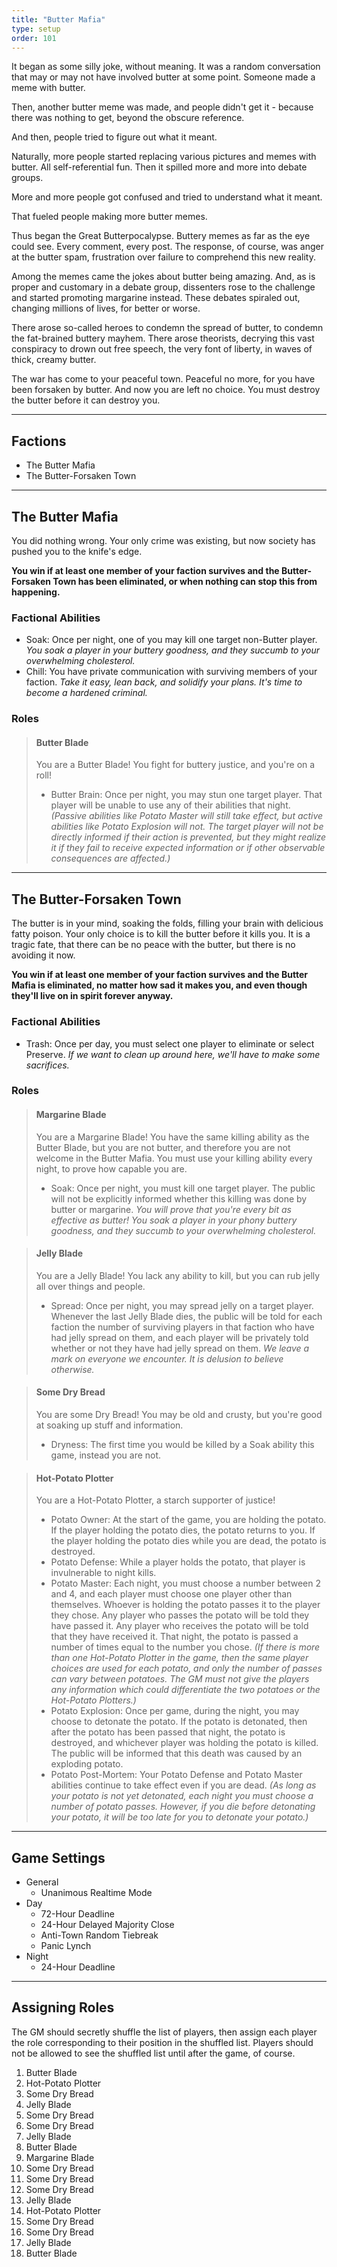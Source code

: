 ```yaml
---
title: "Butter Mafia"
type: setup
order: 101
---
```


It began as some silly joke, without meaning. It was a random conversation that may or may not have involved butter at some point. Someone made a meme with butter.

Then, another butter meme was made, and people didn't get it - because there was nothing to get, beyond the obscure reference.

And then, people tried to figure out what it meant.

Naturally, more people started replacing various pictures and memes with butter. All self-referential fun. Then it spilled more and more into debate groups.

More and more people got confused and tried to understand what it meant.

That fueled people making more butter memes.

Thus began the Great Butterpocalypse. Buttery memes as far as the eye could see. Every comment, every post. The response, of course, was anger at the butter spam, frustration over failure to comprehend this new reality.

Among the memes came the jokes about butter being amazing. And, as is proper and customary in a debate group, dissenters rose to the challenge and started promoting margarine instead. These debates spiraled out, changing millions of lives, for better or worse.

There arose so-called heroes to condemn the spread of butter, to condemn the fat-brained buttery mayhem. There arose theorists, decrying this vast conspiracy to drown out free speech, the very font of liberty, in waves of thick, creamy butter.

The war has come to your peaceful town. Peaceful no more, for you have been forsaken by butter. And now you are left no choice. You must destroy the butter before it can destroy you.

----

## Factions

* The Butter Mafia
* The Butter-Forsaken Town

----

## The Butter Mafia

You did nothing wrong. Your only crime was existing, but now society has pushed you to the knife's edge.

**You win if at least one member of your faction survives and the Butter-Forsaken Town has been eliminated, or when nothing can stop this from happening.**

### Factional Abilities

* Soak: Once per night, one of you may kill one target non-Butter player. *You soak a player in your buttery goodness, and they succumb to your overwhelming cholesterol.*
* Chill: You have private communication with surviving members of your faction. *Take it easy, lean back, and solidify your plans. It's time to become a hardened criminal.*

### Roles

> #### Butter Blade
>
> You are a Butter Blade! You fight for buttery justice, and you're on a roll!
>
> * Butter Brain: Once per night, you may stun one target player. That player will be unable to use any of their abilities that night. *(Passive abilities like Potato Master will still take effect, but active abilities like Potato Explosion will not. The target player will not be directly informed if their action is prevented, but they might realize it if they fail to receive expected information or if other observable consequences are affected.)*

----

## The Butter-Forsaken Town

The butter is in your mind, soaking the folds, filling your brain with delicious fatty poison. Your only choice is to kill the butter before it kills you. It is a tragic fate, that there can be no peace with the butter, but there is no avoiding it now.

**You win if at least one member of your faction survives and the Butter Mafia is eliminated, no matter how sad it makes you, and even though they'll live on in spirit forever anyway.**

### Factional Abilities

* Trash: Once per day, you must select one player to eliminate or select Preserve. *If we want to clean up around here, we'll have to make some sacrifices.*

### Roles

> #### Margarine Blade
>
> You are a Margarine Blade! You have the same killing ability as the Butter Blade, but you are not butter, and therefore you are not welcome in the Butter Mafia. You must use your killing ability every night, to prove how capable you are.
>
> * Soak: Once per night, you must kill one target player. The public will not be explicitly informed whether this killing was done by butter or margarine. *You will prove that you're every bit as effective as butter! You soak a player in your phony buttery goodness, and they succumb to your overwhelming cholesterol.*

> #### Jelly Blade
>
> You are a Jelly Blade! You lack any ability to kill, but you can rub jelly all over things and people.
>
> * Spread: Once per night, you may spread jelly on a target player. Whenever the last Jelly Blade dies, the public will be told for each faction the number of surviving players in that faction who have had jelly spread on them, and each player will be privately told whether or not they have had jelly spread on them. *We leave a mark on everyone we encounter. It is delusion to believe otherwise.*

> #### Some Dry Bread
>
> You are some Dry Bread! You may be old and crusty, but you're good at soaking up stuff and information.
>
> * Dryness: The first time you would be killed by a Soak ability this game, instead you are not.

> #### Hot-Potato Plotter
>
> You are a Hot-Potato Plotter, a starch supporter of justice!
>
> * Potato Owner: At the start of the game, you are holding the potato. If the player holding the potato dies, the potato returns to you. If the player holding the potato dies while you are dead, the potato is destroyed.
> * Potato Defense: While a player holds the potato, that player is invulnerable to night kills.
> * Potato Master: Each night, you must choose a number between 2 and 4, and each player must choose one player other than themselves. Whoever is holding the potato passes it to the player they chose. Any player who passes the potato will be told they have passed it. Any player who receives the potato will be told that they have received it. That night, the potato is passed a number of times equal to the number you chose. *(If there is more than one Hot-Potato Plotter in the game, then the same player choices are used for each potato, and only the number of passes can vary between potatoes. The GM must not give the players any information which could differentiate the two potatoes or the Hot-Potato Plotters.)*
> * Potato Explosion: Once per game, during the night, you may choose to detonate the potato. If the potato is detonated, then after the potato has been passed that night, the potato is destroyed, and whichever player was holding the potato is killed. The public will be informed that this death was caused by an exploding potato.
> * Potato Post-Mortem: Your Potato Defense and Potato Master abilities continue to take effect even if you are dead. *(As long as your potato is not yet detonated, each night you must choose a number of potato passes. However, if you die before detonating your potato, it will be too late for you to detonate your potato.)*

----

## Game Settings

* General
  * Unanimous Realtime Mode
* Day
  * 72-Hour Deadline
  * 24-Hour Delayed Majority Close
  * Anti-Town Random Tiebreak
  * Panic Lynch
* Night
  * 24-Hour Deadline

----

## Assigning Roles

The GM should secretly shuffle the list of players, then assign each player the role corresponding to their position in the shuffled list. Players should not be allowed to see the shuffled list until after the game, of course.

1. Butter Blade
2. Hot-Potato Plotter
3. Some Dry Bread
4. Jelly Blade
5. Some Dry Bread
6. Some Dry Bread
7. Jelly Blade
8. Butter Blade
9. Margarine Blade
10. Some Dry Bread
11. Some Dry Bread
12. Some Dry Bread
13. Jelly Blade
14. Hot-Potato Plotter
15. Some Dry Bread
16. Some Dry Bread
17. Jelly Blade
18. Butter Blade

